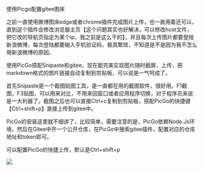 使用Picgo配置gitee图床

之前一直使用微博图床edge或者chrome插件完成图片上传，也一直用着还可以，直到这个插件会修改浏览器主页【这个问题其实也好解决，可以修改host文件，把它改的导航页指定为某个ip，我之前是这么干的】，并且每次上传图片都要登陆新浪微博，每次登陆都要输入手机验证码，极其繁琐，不知道是不是因为我不怎么用新浪微博的原因。

使用PicGo搭配Snipaste和gitee，现在能完美实现图片随时截屏，上传，把markdown格式的图片链接自动复制到剪贴板，可以说是一气呵成了。

首先Snipaste是一个截图贴图工具，是一直都在用的截图软件，很好用。F1截图，F3贴图，可以用来对比，不用来回窗口或者应用程序切换，对于程序员来说是一大利器了。截图之后也可以直接Ctrl+c复制到剪贴板，搭配PicGo的快捷键【Ctrl+shift+p】直接上传到gitee中。

PicGo的安装这里就不细讲了，比较简单，需要注意的是，PicGo依赖Node.Js环境，然后在Gitee中开一个公开仓库，在PicGo中搜索gitee插件，配置对应的仓库地址和token即可。

可以配置PicGo的快捷上传，默认是Ctrl+shift+p

![](https://gitee.com/ericling666/imgbed/raw/master/img/20210107144014.png)